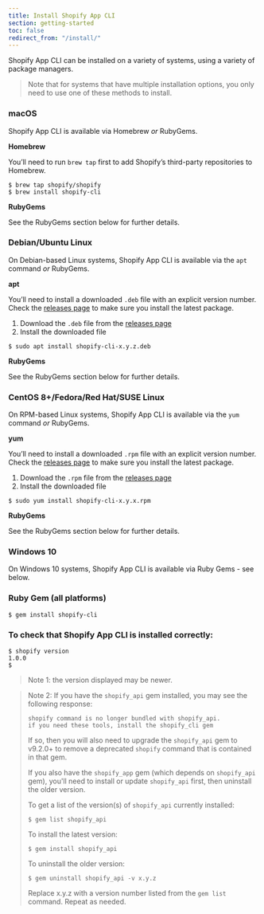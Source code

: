 ```yaml
---
title: Install Shopify App CLI
section: getting-started
toc: false
redirect_from: "/install/"
---
```


Shopify App CLI can be installed on a variety of systems, using a variety of package managers.
> Note that for systems that have multiple installation options, you only need to use one of these methods to install.

### macOS

Shopify App CLI is available via Homebrew _or_ RubyGems.

**Homebrew**

You’ll need to run `brew tap` first to add Shopify’s third-party repositories to Homebrew.

```console
$ brew tap shopify/shopify
$ brew install shopify-cli
```

**RubyGems**

See the RubyGems section below for further details.

### Debian/Ubuntu Linux

On Debian-based Linux systems, Shopify App CLI is available via the `apt` command _or_ RubyGems.

**apt**

You’ll need to install a downloaded `.deb` file with an explicit version number. Check the [releases page](https://github.com/Shopify/shopify-app-cli/releases) to make sure you install the latest package.

1. Download the `.deb` file from the [releases page](https://github.com/Shopify/shopify-app-cli/releases)
1. Install the downloaded file
```console
$ sudo apt install shopify-cli-x.y.z.deb
```

**RubyGems**

See the RubyGems section below for further details.

### CentOS 8+/Fedora/Red Hat/SUSE Linux

On RPM-based Linux systems, Shopify App CLI is available via the `yum` command _or_ RubyGems.

**yum**

You’ll need to install a downloaded `.rpm` file with an explicit version number. Check the [releases page](https://github.com/Shopify/shopify-app-cli/releases) to make sure you install the latest package.

1. Download the `.rpm` file from the [releases page](https://github.com/Shopify/shopify-app-cli/releases)
1. Install the downloaded file
```console
$ sudo yum install shopify-cli-x.y.x.rpm
```

**RubyGems**

See the RubyGems section below for further details.

### Windows 10

On Windows 10 systems, Shopify App CLI is available via Ruby Gems - see below.

### Ruby Gem (all platforms)

```console
$ gem install shopify-cli
```

### To check that Shopify App CLI is installed correctly:

```console
$ shopify version
1.0.0
$
```

> Note 1: the version displayed may be newer.

> Note 2: If you have the `shopify_api` gem installed, you may see the following response:
> ```console
> shopify command is no longer bundled with shopify_api.
> if you need these tools, install the shopify_cli gem
> ```
> 
> If so, then you will also need to upgrade the `shopify_api` gem to v9.2.0+ to remove a deprecated `shopify` command that is contained in that gem.
>
> If you also have the `shopify_app` gem (which depends on `shopify_api` gem), you'll need to install or update `shopify_api` first, then uninstall the older version.
> 
> To get a list of the version(s) of `shopify_api` currently installed:
> ```console
> $ gem list shopify_api
> ```
> 
> To install the latest version:
> ```console
> $ gem install shopify_api
> ```
> 
> To uninstall the older version:
> ```console
> $ gem uninstall shopify_api -v x.y.z
> ```
> Replace x.y.z with a version number listed from the `gem list` command.  Repeat as needed.

